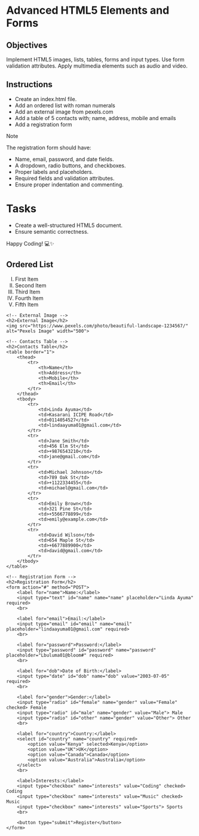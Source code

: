# Advanced HTML5 Elements and Forms

## Objectives
Implement HTML5 images, lists, tables, forms and input types.
Use form validation attributes.
Apply multimedia elements such as audio and video.

## Instructions

- Create an index.html file.
- Add an ordered list with roman numerals
- Add an external image from pexels.com
- Add a table of 5 contacts with; name, address, mobile and emails
- Add a registration form

>[!NOTE]
>  The registration form should have:
>- Name, email, password, and date fields.
>- A dropdown, radio buttons, and checkboxes.
>- Proper labels and placeholders.
>- Required fields and validation attributes.
>- Ensure proper indentation and commenting.

 
# Tasks
- Create a well-structured HTML5 document.
- Ensure semantic correctness.

Happy Coding! 💻✨

<!DOCTYPE html>
<html lang="en">
<head>
    <meta charset="UTF-8">
    <meta name="viewport" content="width=device-width, initial-scale=1.0">
    <title>HTML5 Elements Demo</title>
</head>
<body>
    <!-- Ordered List with Roman Numerals -->
    <h2>Ordered List</h2>
    <ol type="I">
        <li>First Item</li>
        <li>Second Item</li>
        <li>Third Item</li>
        <li>Fourth Item</li>
        <li>Fifth Item</li>
    </ol>
    
    <!-- External Image -->
    <h2>External Image</h2>
    <img src="https://www.pexels.com/photo/beautiful-landscape-1234567/" alt="Pexels Image" width="500">
    
    <!-- Contacts Table -->
    <h2>Contacts Table</h2>
    <table border="1">
        <thead>
            <tr>
                <th>Name</th>
                <th>Address</th>
                <th>Mobile</th>
                <th>Email</th>
            </tr>
        </thead>
        <tbody>
            <tr>
                <td>Linda Ayuma</td>
                <td>Kasarani ICIPE Road</td>
                <td>0114054527</td>
                <td>lindaayuma01@gmail.com</td>
            </tr>
            <tr>
                <td>Jane Smith</td>
                <td>456 Elm St</td>
                <td>+9876543210</td>
                <td>jane@gmail.com</td>
            </tr>
            <tr>
                <td>Michael Johnson</td>
                <td>789 Oak St</td>
                <td>+1122334455</td>
                <td>michael@gmail.com</td>
            </tr>
            <tr>
                <td>Emily Brown</td>
                <td>321 Pine St</td>
                <td>+5566778899</td>
                <td>emily@example.com</td>
            </tr>
            <tr>
                <td>David Wilson</td>
                <td>654 Maple St</td>
                <td>+6677889900</td>
                <td>david@gmail.com</td>
            </tr>
        </tbody>
    </table>
    
    <!-- Registration Form -->
    <h2>Registration Form</h2>
    <form action="#" method="POST">
        <label for="name">Name:</label>
        <input type="text" id="name" name="name" placeholder="Linda Ayuma" required>
        <br>
        
        <label for="email">Email:</label>
        <input type="email" id="email" name="email" placeholder="lindaayuma01@gmail.com" required>
        <br>
        
        <label for="password">Password:</label>
        <input type="password" id="password" name="password" placeholder="Lbuluma01@bloom#" required>
        <br>
        
        <label for="dob">Date of Birth:</label>
        <input type="date" id="dob" name="dob" value="2003-07-05" required>
        <br>
        
        <label for="gender">Gender:</label>
        <input type="radio" id="female" name="gender" value="Female" checked> Female
        <input type="radio" id="male" name="gender" value="Male"> Male
        <input type="radio" id="other" name="gender" value="Other"> Other
        <br>
        
        <label for="country">Country:</label>
        <select id="country" name="country" required>
            <option value="Kenya" selected>Kenya</option>
            <option value="UK">UK</option>
            <option value="Canada">Canada</option>
            <option value="Australia">Australia</option>
        </select>
        <br>
        
        <label>Interests:</label>
        <input type="checkbox" name="interests" value="Coding" checked> Coding
        <input type="checkbox" name="interests" value="Music" checked> Music
        <input type="checkbox" name="interests" value="Sports"> Sports
        <br>
        
        <button type="submit">Register</button>
    </form>
</body>
</html>
